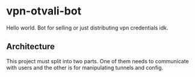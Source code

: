 # vpn-otvali-bot

Hello world. Bot for selling or just distributing vpn credentials idk.

## Architecture

This project must split into two parts. One of them needs to communicate with users and the other is for manipulating tunnels and config.